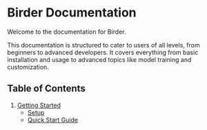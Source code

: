 # Birder Documentation

Welcome to the documentation for Birder.

This documentation is structured to cater to users of all levels, from beginners to advanced developers. It covers everything from basic installation and usage to advanced topics like model training and customization.

## Table of Contents

1. [Getting Started](getting_started.md)
    * [Setup](getting_started.md#setup)
    * [Quick Start Guide](getting_started.md#quick-start-guide)
